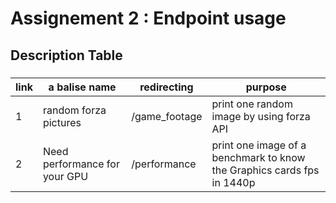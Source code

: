 # Assignement 2 : Endpoint usage

## Description Table

###
link | a balise name | redirecting | purpose
---|---|---|---
1 | random forza pictures | /game_footage | print one random image by using forza API
2 | Need performance for your GPU | /performance | print one image of a benchmark to know the Graphics cards fps in 1440p
